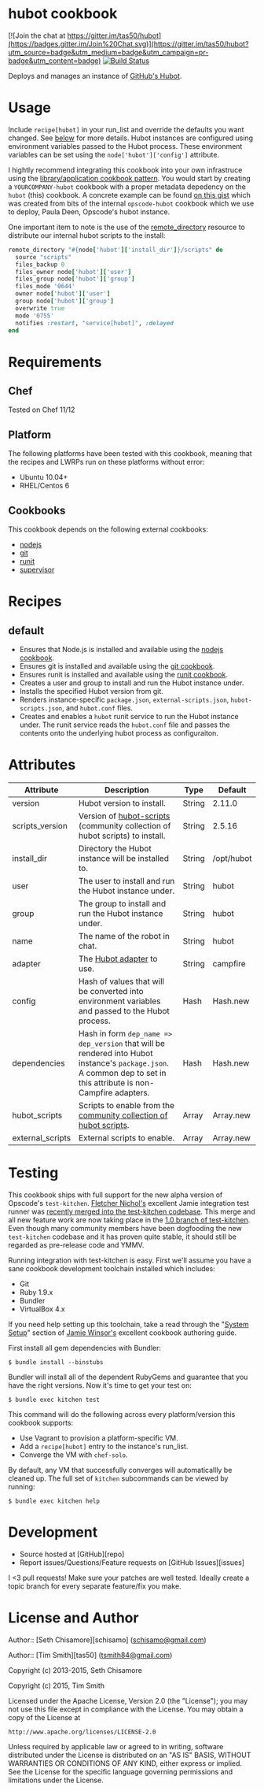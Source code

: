 hubot cookbook
================

[![Join the chat at https://gitter.im/tas50/hubot](https://badges.gitter.im/Join%20Chat.svg)](https://gitter.im/tas50/hubot?utm_source=badge&utm_medium=badge&utm_campaign=pr-badge&utm_content=badge)
[![Build Status](https://travis-ci.org/tas50/hubot.svg)](https://travis-ci.org/tas50/hubot)

Deploys and manages an instance of [GitHub's Hubot](http://hubot.github.com/).

# Usage

Include `recipe[hubot]` in your run_list and override the defaults you want
changed. See [below](#attributes) for more details. Hubot instances are
configured using environment variables passed to the Hubot process. These
environment variables can be set using the `node['hubot']['config']` attribute.

I hightly recommend integrating this cookbook into your own infrastruce using
the
[library/application cookbook pattern](http://devopsanywhere.blogspot.com/2012/11/how-to-write-reusable-chef-cookbooks.html).
You would start by creating a `YOURCOMPANY-hubot` cookbook with a proper
metadata depedency on the `hubot` (this) cookbook. A concrete example can be
found [on this gist](https://gist.github.com/schisamo/46eafba27d43c4a1e026)
which was created from bits of the internal `opscode-hubot` cookbook which we
use to deploy, Paula Deen, Opscode's hubot instance.

One important item to note is the use of the
[remote_directory](http://docs.opscode.com/resource_remote_directory.html)
resource to distribute our internal hubot scripts to the install:

```ruby
remote_directory "#{node['hubot']['install_dir']}/scripts" do
  source "scripts"
  files_backup 0
  files_owner node['hubot']['user']
  files_group node['hubot']['group']
  files_mode '0644'
  owner node['hubot']['user']
  group node['hubot']['group']
  overwrite true
  mode '0755'
  notifies :restart, "service[hubot]", :delayed
end
```

# Requirements

## Chef

Tested on Chef 11/12

## Platform

The following platforms have been tested with this cookbook, meaning that the
recipes and LWRPs run on these platforms without error:

* Ubuntu 10.04+
* RHEL/Centos 6

## Cookbooks

This cookbook depends on the following external cookbooks:

* [nodejs](https://supermarket.chef.io/cookbooks/nodejs)
* [git](https://supermarket.chef.io/cookbooks/git)
* [runit](https://supermarket.chef.io/cookbooks/runit)
* [supervisor](https://supermarket.chef.io/cookbooks/supervisor)

# Recipes

## default

* Ensures that Node.js is installed and available using the
  [nodejs cookbook](http://community.opscode.com/cookbooks/nodejs).
* Ensures git is installed and available using the
  [git cookbook](http://community.opscode.com/cookbooks/git).
* Ensures runit is installed and available using the
  [runit cookbook](http://community.opscode.com/cookbooks/runit).
* Creates a user and group to install and run the Hubot instance under.
* Installs the specified Hubot version from git.
* Renders instance-specific `package.json`, `external-scripts.json`, `hubot-scripts.json`, and
 `hubot.conf` files.
* Creates and enables a `hubot` runit service to run the Hubot instance under.
  The runit service reads the `hubot.conf` file and passes the contents onto
  the underlying hubot process as configuraiton.

# Attributes

Attribute       | Description |Type | Default
----------------|-------------|-----|--------
version         | Hubot version to install. | String  | 2.11.0      |
scripts_version | Version of [hubot-scripts](https://github.com/github/hubot-scripts) (community collection of hubot scripts) to install. | String | 2.5.16
install_dir     | Directory the Hubot instance will be installed to. | String | /opt/hubot
user            | The user to install and run the Hubot instance under. | String | hubot
group           | The group to install and run the Hubot instance under. | String | hubot
name            | The name of the robot in chat. | String | hubot
adapter         | The [Hubot adapter](https://github.com/github/hubot/blob/master/docs/adapters.md) to use. | String | campfire
config          | Hash of values that will be converted into environment variables and passed to the Hubot process. | Hash | Hash.new
dependencies    | Hash in form `dep_name => dep_version` that will be rendered into Hubot instance's `package.json`. A common dep to set in this attribute is non-Campfire adapters. | Hash | Hash.new
hubot_scripts   | Scripts to enable from the [community collection of hubot scripts](https://github.com/github/hubot-scripts). | Array | Array.new
external_scripts| External scripts to enable. | Array | Array.new

# Testing

This cookbook ships with full support for the new alpha version of Opscode's
`test-kitchen`. [Fletcher Nichol's](https://github.com/fnichol) excellent Jamie
integration test runner was
[recently merged into the test-kitchen codebase](http://lists.opscode.com/sympa/arc/chef-dev/2013-01/msg00038.html).
This merge and all new feature work are now taking place in the
[1.0 branch of test-kitchen](https://github.com/opscode/test-kitchen/tree/1.0).
Even though many community members have been dogfooding the new `test-kitchen`
codebase and it has proven quite stable, it should still be regarded as
pre-release code and YMMV.

Running integration with test-kitchen is easy. First we'll assume you have a
sane cookbook development toolchain installed which includes:

* Git
* Ruby 1.9.x
* Bundler
* VirtualBox 4.x

If you need help setting up this toolchain, take a read through the
"[System Setup](http://vialstudios.com/guide-authoring-cookbooks.html#system_setup)"
section of [Jamie Winsor's](https://github.com/reset) excellent cookbook
authoring guide.

First install all gem dependencies with Bundler:

```shell
$ bundle install --binstubs
```

Bundler will install all of the dependent RubyGems and guarantee that you have
the right versions. Now it's time to get your test on:

```shell
$ bundle exec kitchen test
```

This command will do the following across every platform/version this cookbook
supports:

* Use Vagrant to provision a platform-specific VM.
* Add a `recipe[hubot]` entry to the instance's run_list.
* Converge the VM with `chef-solo`.

By default, any VM that successfully converges will automaticallly be cleaned
up. The full set of `kitchen` subcommands can be viewed by running:

```shell
$ bundle exec kitchen help
```

# Development

* Source hosted at [GitHub][repo]
* Report issues/Questions/Feature requests on [GitHub Issues][issues]

I <3 pull requests! Make sure your patches are well tested. Ideally create a
topic branch for every separate feature/fix you make.

# License and Author

Author:: [Seth Chisamore][schisamo] (<schisamo@gmail.com>)

Author:: [Tim Smith][tas50] (<tsmith84@gmail.com>)

Copyright (c) 2013-2015, Seth Chisamore

Copyright (c) 2015, Tim Smith

Licensed under the Apache License, Version 2.0 (the "License");
you may not use this file except in compliance with the License.
You may obtain a copy of the License at

    http://www.apache.org/licenses/LICENSE-2.0

Unless required by applicable law or agreed to in writing, software
distributed under the License is distributed on an "AS IS" BASIS,
WITHOUT WARRANTIES OR CONDITIONS OF ANY KIND, either express or implied.
See the License for the specific language governing permissions and
limitations under the License.

